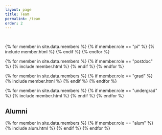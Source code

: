 ```yaml
---
layout: page
title: Team
permalink: /team
order: 2
---
```


<br>

{% for member in site.data.members %}
  {% if member.role == "pi" %}
    {% include member.html %}
  {% endif %}
{% endfor %}

{% for member in site.data.members %}
  {% if member.role == "postdoc" %}
    {% include member.html %}
  {% endif %}
{% endfor %}

{% for member in site.data.members %}
  {% if member.role == "grad" %}
    {% include member.html %}
  {% endif %}
{% endfor %}

{% for member in site.data.members %}
  {% if member.role == "undergrad" %}
    {% include member.html %}
  {% endif %}
{% endfor %}

<h2>Alumni</h2>

{% for member in site.data.members %}
  {% if member.role == "alum" %}
    {% include alum.html %}
  {% endif %}
{% endfor %}
